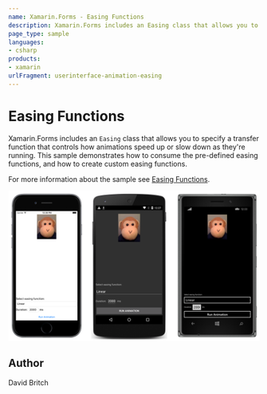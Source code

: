 ```yaml
---
name: Xamarin.Forms - Easing Functions
description: Xamarin.Forms includes an Easing class that allows you to specify a transfer function that controls how animations speed up or slow down as they're...
page_type: sample
languages:
- csharp
products:
- xamarin
urlFragment: userinterface-animation-easing
---
```

# Easing Functions

Xamarin.Forms includes an `Easing` class that allows you to specify a transfer function that controls how animations speed up or slow down as they're running. This sample demonstrates how to consume the pre-defined easing functions, and how to create custom easing functions.

For more information about the sample see [Easing Functions](http://developer.xamarin.com/guides/xamarin-forms/user-interface/animation/easing/).

![Easing Functions application screenshot](Screenshots/01All.png "Easing Functions application screenshot")

## Author

David Britch
